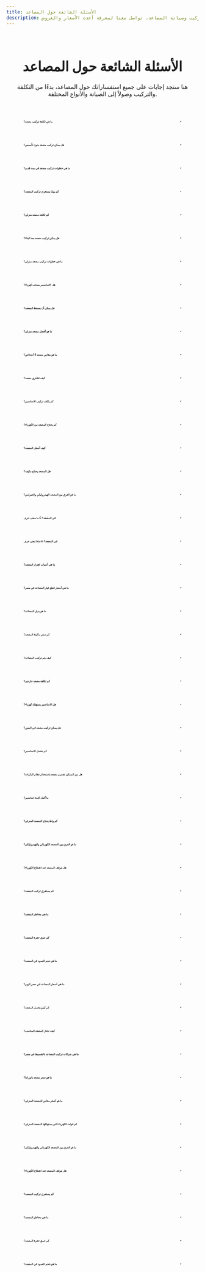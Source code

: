 ```yaml
---
title: الأسئلة الشائعة حول المصاعد
description: إجابات مفصلة لأكثر الأسئلة تكراراً حول تركيب وصيانة المصاعد. تواصل معنا لمعرفة أحدث الأسعار والعروض.
---
```


<style>
/* هذا الجزء هو CSS مخصص لصفحة الـ FAQ فقط 
  يمكنك نقله إلى ملف CSS عام (مثل public/styles.css) 
  إذا أردت تطبيقه على نطاق أوسع.
*/

/* لتوسيط المحتوى بالكامل في هذه الصفحة */
.faq-container {
  max-width: 800px; /* أو أي عرض مناسب */
  margin: 0 auto; /* لتوسيط العنصر */
  padding: 20px;
}

/* لتوسيط عنوان الصفحة */
.faq-header {
  text-align: center;
  margin-bottom: 40px;
}

.faq-header h1 {
  font-size: 2.5em; /* يمكنك تعديل الحجم */
  color: var(--vp-c-text-1); /* استخدام متغيرات VitePress للألوان */
}

.faq-header p {
  color: var(--vp-c-text-2);
  font-size: 1.1em;
}

/* تخصيص مظهر الـ details/summary */
details {
  background-color: var(--vp-c-bg-soft); /* لون خلفية للقسم */
  border-radius: 8px;
  margin-bottom: 15px;
  border: 1px solid var(--vp-c-border);
  box-shadow: var(--vp-shadow-1); /* ظل خفيف */
}

summary {
  font-size: 0.5em;
  font-weight: 500;
  padding: 18px 25px;
  cursor: pointer;
  outline: none;
  display: flex; /* لترتيب النص والسهم */
  justify-content: space-between; /* لتوزيع النص والسهم */
  align-items: center;
  color: var(--vp-c-brand-1); /* لون السؤال */
  border-bottom: 1px solid transparent; /* خط فاصل عند الفتح */
}

details[open] summary {
  border-bottom-color: var(--vp-c-border);
}

summary h2 {
  margin: 0; /* إزالة الهامش الافتراضي للـ h2 داخل summary */
  font-size: 1em; /* جعل حجم h2 مناسبًا للسؤال */
  color: var(--vp-c-brand-1); /* لون السؤال */
  flex-grow: 1; /* للسماح للنص بأن يأخذ المساحة المتاحة */
}

/* لتغيير أيقونة السهم الافتراضية (قد تحتاج لتعديل أكثر لتبدو تماماً كالصورة) */
summary::-webkit-details-marker {
  display: none;
}
summary::marker {
  display: none;
}
summary::after {
  content: 'v'; /* يمكنك استخدام رمز Unicode لسهم أو زائد */
  font-family: 'Font Awesome 5 Free'; /* مثال: إذا كنت تستخدم Font Awesome */
  font-weight: 900;
  margin-left: 10px;
  transition: transform 0.2s ease;
  color: var(--vp-c-text-2);
}

details[open] summary::after {
  transform: rotate(180deg); /* تدوير السهم عند الفتح */
}

details p {
  padding: 15px 25px 20px;
  line-height: 1.7;
  color: var(--vp-c-text-1);
}

details ol, details ul {
  padding: 10px 25px 10px 45px; /* مسافة للترقيم/التنقيط */
  color: var(--vp-c-text-1);
}
details ol li, details ul li {
  margin-bottom: 8px;
}

/* لتنسيق الروابط داخل الإجابات */
details p a {
  color: var(--vp-c-brand-2); /* لون أزرق جذاب للروابط */
  font-weight: bold;
  text-decoration: none;
}
details p a:hover {
  text-decoration: underline;
}

/* تنسيق خاص للرسائل التي تدعو للتواصل */
.contact-message {
  font-weight: bold;
  color: var(--vp-c-brand-1); /* لون العلامة التجارية */
  margin-top: 10px;
  display: block; /* لجعلها في سطر خاص */
}

</style>

<div class="faq-container">
  <div class="faq-header">
    <h1>الأسئلة الشائعة حول المصاعد</h1>
    <p>هنا ستجد إجابات على جميع استفساراتك حول المصاعد، بدءًا من التكلفة والتركيب وصولاً إلى الصيانة والأنواع المختلفة.</p>
  </div>

  <details>
  <summary><h2>ما هي تكلفة تركيب مصعد؟</h2></summary>
    <p>تعتبر تكلفة تركيب المصعد من أهم الأسئلة التي يطرحها العملاء عند التفكير في تركيب مصعد جديد سواء للمنزل أو المباني التجارية. <strong>تتأثر التكلفة بعدة عوامل رئيسية مثل نوع المصعد (كهربائي، هيدروليكي، جيرلس، بانوراما)، سعته وعدد الأشخاص، عدد الوقفات (الطوابق)، والمكونات الإضافية والتشطيبات المطلوبة.</strong></p>
    <p class="contact-message">لمعرفة الأسعار الدقيقة والعروض الخاصة التي تناسب مشروعك واحتياجاتك، <a href="/#final-cta-section">يرجى التواصل مباشرة مع قسم العملاء في الهندسية الواعدة</a>. خبراءنا على استعداد لتقديم استشارة مجانية وعرض سعر مفصل بعد دراسة متطلباتك.</p>
  </details>

  <details>
  <summary><h2>هل يمكن تركيب مصعد بدون تأسيس؟</h2></summary>
    <p>نعم، <strong>يمكن تركيب مصاعد بدون حفرة تأسيس أو غرفة ماكينة</strong> في بعض الحالات، وهي حلول مثالية للمنازل القائمة أو المباني التي لا تسمح بإنشاء أعمال حفر أو بناء جديدة. من أمثلة هذه المصاعد: مصاعد البانوراما الخارجية، بعض أنواع المصاعد الهيدروليكية ذات الكفاءة العالية، والمصاعد المنزلية الصغيرة التي تعمل بتقنيات معينة. هذه المصاعد توفر مرونة كبيرة في التركيب وتقلل من التكاليف الإنشائية. <span class="contact-message">تواصل معنا اليوم لمعرفة ما إذا كان مصعد بدون تأسيس هو الخيار الأمثل لمبناك!</span></p>
  </details>

  <details>
  <summary><h2>ما هي خطوات تركيب مصعد في بيت قديم؟</h2></summary>
    <p>تركيب مصعد في بيت قديم يتطلب تخطيطاً دقيقاً وقد يختلف عن التركيب في مبنى جديد. الخطوات الأساسية تشمل:</p>
    <ol>
      <li><strong>المعاينة الأولية وتقييم الموقع:</strong> تحديد المساحة المتاحة، قوة الأساسات، وتحديد أفضل مكان للمصعد.</li>
      <li><strong>التصميم الهندسي:</strong> إعداد رسومات مفصلة تتناسب مع طبيعة المبنى القديم.</li>
      <li><strong>أعمال التجهيز المدنية:</strong> قد تشمل إنشاء حفرة (إن وجدت المساحة) أو بناء هيكل للمصعد، وأحياناً تعزيز الأساسات.</li>
      <li><strong>تصنيع المكونات:</strong> يتم تصنيع أجزاء المصعد حسب التصميم المعتمد.</li>
      <li><strong>التركيب:</strong> يتم تركيب المسارات، الكابينة، الماكينة، لوحة التحكم، والأبواب.</li>
      <li><strong>التوصيلات الكهربائية والفحص:</strong> توصيل الكهرباء واختبار جميع الأنظمة.</li>
      <li><strong>الترخيص والتسليم:</strong> الحصول على التراخيص اللازمة وتسليم المصعد للعميل بعد التأكد من سلامته وكفاءته.</li>
    </ol>
    <p class="contact-message">نحن في الهندسية الواعدة متخصصون في تركيب المصاعد في المباني القديمة مع الحفاظ على الطابع المعماري وضمان أعلى معايير الأمان.</p>
  </details>

  <details>
  <summary><h2>كم يومًا يستغرق تركيب المصعد؟</h2></summary>
    <p>يختلف الوقت المستغرق لتركيب المصعد بناءً على نوع المصعد، عدد الطوابق، ومدى تعقيد أعمال التجهيز المدنية. <strong>بشكل تقديري، يمكن أن يستغرق تركيب المصعد من أسبوعين إلى 6 أسابيع في المتوسط.</strong></p>
    <ul>
      <li><strong>المصاعد المنزلية البسيطة:</strong> قد تستغرق من أسبوعين إلى 3 أسابيع.</li>
      <li><strong>المصاعد التجارية أو ذات السعة الكبيرة:</strong> قد تصل إلى شهر أو أكثر.</li>
      <li><strong>المصاعد التي تتطلب أعمال إنشائية واسعة:</strong> قد تمتد الفترة لأكثر من ذلك.</li>
    </ul>
    <p class="contact-message">فريقنا يعمل بكفاءة لضمان سرعة الإنجاز دون التنازل عن الجودة والسلامة. تواصل معنا لمعرفة الجدول الزمني لمشروعك.</p>
  </details>

  <details>
  <summary><h2>كم تكلفة مصعد منزلي؟</h2></summary>
    <p>تختلف تكلفة المصعد المنزلي بناءً على عدة عوامل مثل نوع المصعد (كهربائي، هيدروليكي، جيرلس)، عدد الوقفات، سعة المصعد، خامات التشطيبات الداخلية للكابينة، والإضافات الخاصة مثل أبواب بانوراما أو أنظمة الأمان المتقدمة.</p>
    <p class="contact-message">للحصول على تقدير دقيق لتكلفة مصعدك المنزلي الذي يلبي احتياجاتك وميزانيتك، <a href="/#final-cta-section">اتصل بفريق مبيعات الهندسية الواعدة</a>. سنقوم بدراسة متطلباتك وتقديم أفضل الحلول بأسعار تنافسية.</p>
  </details>

  <details>
  <summary><h2>هل يمكن تركيب مصعد بعد البناء؟</h2></summary>
    <p>نعم، <strong>من الممكن جداً تركيب المصعد بعد الانتهاء من أعمال البناء</strong>، سواء في المباني السكنية أو التجارية. تتوفر حلول متعددة لذلك، منها المصاعد الخارجية (البانوراما) التي تُركب خارج المبنى، أو المصاعد الداخلية التي لا تتطلب حفرة أو غرفة ماكينة وتعتمد على هيكل ذاتي. يتطلب ذلك دراسة جيدة للمساحة المتاحة والتصميم المعماري للمبنى لضمان التركيب الآمن والفعال. <span class="contact-message">نحن نقدم حلولاً مبتكرة لتركيب المصاعد في المباني القائمة دون الحاجة لتعديلات إنشائية كبرى.</span></p>
  </details>

  <details>
  <summary><h2>ما هي خطوات تركيب مصعد منزلي؟</h2></summary>
    <p>خطوات تركيب المصعد المنزلي تشمل عادةً:</p>
    <ol>
      <li><strong>التصميم والتخطيط:</strong> اختيار نوع المصعد المناسب للمنزل وتحديد موقعه وأبعاده.</li>
      <li><strong>التجهيزات الإنشائية:</strong> إعداد الحفرة (إن لزم الأمر) وبئر المصعد، وتجهيز التوصيلات الكهربائية.</li>
      <li><strong>توريد المكونات:</strong> وصول الكابينة، الماكينة، القضبان، والأبواب.</li>
      <li><strong>التركيب الميكانيكي:</strong> تثبيت القضبان، الأبواب، وهيكل الكابينة.</li>
      <li><strong>التركيب الكهربائي: بالضبط):</strong> توصيل الدوائر الكهربائية، لوحة التحكم، وأجهزة الأمان.</li>
      <li><strong>الاختبار والضبط:</strong> تشغيل المصعد واختبار جميع وظائفه ومعدات الأمان.</li>
      <li><strong>التسليم والتدريب:</strong> تسليم المصعد للعميل وتقديم شرح عن كيفية الاستخدام والصيانة.</li>
    </ol>
    <p class="contact-message">في الهندسية الواعدة، نتبع هذه الخطوات بدقة لضمان تركيب مصعدك المنزلي بأعلى معايير الجودة والأمان.</p>
  </details>

  <details>
  <summary><h2>هل الاسانسير يسحب كهرباء؟</h2></summary>
    <p>نعم، <strong>المصعد يستهلك الكهرباء للعمل، ولكن معدل الاستهلاك يعتمد على عدة عوامل</strong>. المصاعد الحديثة، خاصة أنواع الجيرلس (Gearless) ومصاعد VVVF (Variable Voltage Variable Frequency)، مصممة لتكون موفرة للطاقة بشكل كبير. الاستهلاك يعتمد على:</p>
    <ul>
      <li>عدد مرات الاستخدام.</li>
      <li>عدد الطوابق.</li>
      <li>سعة المصعد.</li>
      <li>نوع الماكينة والتكنولوجيا المستخدمة (الماكينات الجيرلس أقل استهلاكاً).</li>
    </ul>
    <p>بشكل عام، المصعد لا يستهلك كهرباء بشكل مستمر مثل الأجهزة المنزلية الكبيرة الأخرى، بل يستهلكها فقط أثناء الحركة. <span class="contact-message">نحن نقدم مصاعد موفرة للطاقة لتقليل فاتورة الكهرباء الخاصة بك.</span></p>
  </details>

  <details>
  <summary><h2>هل يمكن أن يسقط المصعد؟</h2></summary>
    <p><strong>احتمالية سقوط المصعد تكاد تكون معدومة في المصاعد الحديثة والصالحة للعمل والتي تخضع للصيانة الدورية.</strong> وذلك لأن المصاعد مصممة بأنظمة أمان متعددة تعمل بشكل مستقل لضمان سلامة الركاب. من هذه الأنظمة:</p>
    <ul>
      <li><strong>حبال الجر المتعددة:</strong> عادةً ما يكون هناك 4-8 حبال، وكل حبل بمفرده قادر على حمل الكابينة.</li>
      <li><strong>فرامل الأمان (Governor):</strong> تعمل هذه الفرامل تلقائياً إذا زادت سرعة المصعد عن الحد المسموح به، فتقوم بإيقاف الكابينة على المسارات.</li>
      <li><strong>مخمدات (Buffers):</strong> وسائد هوائية أو هيدروليكية في قاع البئر لامتصاص أي صدمة في حال سقوط غير متوقع.</li>
      <li><strong>أجهزة تحديد السرعة الزائدة.</strong></li>
      <li><strong>أجهزة قفل الأبواب.</strong></li>
    </ul>
    <p class="contact-message">سلامة عملائنا هي أولويتنا القصوى في الهندسية الواعدة، ولذلك نلتزم بأعلى معايير الأمان والجودة في جميع مصاعدنا.</p>
  </details>

  <details>
  <summary><h2>ما هو أفضل مصعد منزلي؟</h2></summary>
    <p>اختيار أفضل مصعد منزلي يعتمد على احتياجاتك وميزانيتك والمساحة المتاحة. الأنواع الشائعة تشمل:</p>
    <ul>
      <li><strong>المصاعد الهيدروليكية:</strong> غالبًا ما تكون أقل تكلفة في التركيب، ناعمة الحركة، ولا تتطلب غرفة ماكينة علوية. مناسبة للمنازل ذات الارتفاعات المنخفضة.</li>
      <li><strong>المصاعد الكهربائية (الجر):</strong> الأكثر شيوعًا وتنوعًا، وتوفر سرعات أعلى وهي مناسبة للمباني متعددة الطوابق. منها أنواع تحتاج لغرفة ماكينة وأنواع "بدون غرفة ماكينة" (MRL).</li>
      <li><strong>مصاعد الجيرلس (Gearless):</strong> الأحدث والأكثر كفاءة في استهلاك الطاقة، توفر حركة هادئة وسلسة. تعتبر استثمارًا طويل الأجل.</li>
      <li><strong>مصاعد البانوراما:</strong> للمنازل التي ترغب في إضافة لمسة جمالية، وتركب عادةً خارجياً أو في مساحات تسمح بالرؤية الخارجية.</li>
    </ul>
    <p class="contact-message">دع خبراء الهندسية الواعدة يساعدونك في اختيار المصعد المنزلي الأمثل لاحتياجاتك.</p>
  </details>

  <details>
  <summary><h2>ما هو مقاس مصعد 4 أشخاص؟</h2></summary>
    <p>المقاسات القياسية لمصعد 4 أشخاص (حمولة حوالي 300-320 كجم) تختلف قليلاً بين الشركات والموديلات، ولكنها عادةً ما تكون في هذا النطاق:</p>
    <ul>
      <li><strong>أبعاد الكابينة الداخلية:</strong> حوالي 90 سم (عرض) × 110 سم (عمق).</li>
      <li><strong>أبعاد بئر المصعد المطلوبة:</strong> حوالي 150 سم (عرض) × 150 سم (عمق).</li>
    </ul>
    <p>هذه الأبعاد تسمح بحركة مريحة لـ 4 أشخاص بالغين. <span class="contact-message">نحن نوفر مصاعد بمقاسات متعددة لتناسب جميع المساحات والاحتياجات، كما نقدم حلولاً مخصصة لأي متطلبات خاصة.</span></p>
  </details>

  <details>
  <summary><h2>كيف تشتري مصعد؟</h2></summary>
    <p>عملية شراء المصعد تتطلب عدة خطوات لضمان اختيار الأنسب لاحتياجاتك:</p>
    <ol>
      <li><strong>تحديد الاحتياجات:</strong> لمن سيستخدم المصعد؟ (منزل، مكتب، مستشفى)، عدد الطوابق، عدد المستخدمين المتوقع، الميزانية.</li>
      <li><strong>البحث عن الشركات المتخصصة:</strong> ابحث عن شركات ذات سمعة جيدة وخبرة في مجال المصاعد.</li>
      <li><strong>طلب معاينة وعروض أسعار:</strong> اطلب من عدة شركات معاينة لموقع التركيب وتقديم عروض أسعار مفصلة.</li>
      <li><strong>مقارنة العروض:</strong> لا تقارن الأسعار فقط، بل قارن المواصفات، فترة الضمان، خدمات ما بعد البيع، وعقود الصيانة.</li>
      <li><strong>مراجعة العقود:</strong> تأكد من فهم جميع بنود العقد قبل التوقيع.</li>
      <li><strong>التركيب والاختبار:</strong> الإشراف على عملية التركيب والتأكد من الاختبارات النهائية.</li>
      <li><strong>خدمة ما بعد البيع:</strong> التأكد من توفر الصيانة الدورية وقطع الغيار.</li>
    </ol>
    <p class="contact-message">الهندسية الواعدة تقدم لك استشارات شاملة وتساعدك في كل خطوة من خطوات شراء المصعد.</p>
  </details>

  <details>
  <summary><h2>كم يكلف تركيب الاسانسير؟</h2></summary>
    <p>تكلفة تركيب الاسانسير هي نفسها تكلفة تركيب المصعد، وتتوقف على عدة عوامل مثل نوع المصعد، حمولته، عدد الطوابق التي سيخدمها، وكذلك نوع التشطيبات الداخلية والإضافات الخاصة بأنظمة الأمان.</p>
    <p class="contact-message">لتلقي عرض سعر مفصل ومخصص يناسب مشروعك، <a href="/#final-cta-section">ندعوك للتواصل مع فريق المبيعات في الهندسية الواعدة</a>. سنقدم لك أفضل الحلول بأفضل الأسعار المتاحة في السوق المصري.</p>
  </details>

  <details>
  <summary><h2>كم يحتاج المصعد من الكهرباء؟</h2></summary>
    <p>يختلف استهلاك الكهرباء بناءً على نوع المصعد وقدرة المحرك والاستخدام. <strong>عادةً ما يتراوح استهلاك المصعد المنزلي بين 1.5 كيلووات إلى 5 كيلووات أثناء الحركة</strong>، بينما المصاعد التجارية الكبيرة تستهلك طاقة أكبر. المصاعد الحديثة الموفرة للطاقة تقلل من هذا الاستهلاك بشكل ملحوظ. <span class="contact-message">جميع مصاعدنا مصممة بكفاءة عالية في استهلاك الطاقة لتقليل نفقات التشغيل الخاصة بك.</span></p>
  </details>

  <details>
  <summary><h2>كيف أشغل المصعد؟</h2></summary>
    <p>تشغيل المصعد بسيط جداً:</p>
    <ol>
      <li><strong>لطلب المصعد:</strong> اضغط على الزر الصاعد (عادةً سهم لأعلى) إذا كنت تريد الصعود، أو الزر الهابط (سهم لأسفل) إذا كنت تريد النزول.</li>
      <li><strong>داخل المصعد:</strong> بمجرد دخول الكابينة، اضغط على رقم الطابق الذي ترغب في الذهاب إليه.</li>
      <li><strong>أزرار أخرى:</strong> قد توجد أزرار لفتح وإغلاق الأبواب، زر إنذار للطوارئ (جرس)، وزر للإيقاف المؤقت (في بعض المصاعد).</li>
    </ol>
    <p class="contact-message">فريقنا يقدم إرشادات كاملة حول تشغيل المصعد بعد التركيب لضمان سهولة الاستخدام والأمان.</p>
  </details>

  <details>
  <summary><h2>هل المصعد يحتاج مكيف؟</h2></summary>
    <p><strong>ليس كل المصاعد تحتاج إلى تكييف هواء، ولكن يمكن تركيبه كخيار إضافي</strong> خاصة في الأماكن ذات المناخ الحار أو في المصاعد البانورامية المعرضة للشمس المباشرة، أو في المصاعد التجارية التي تشهد استخداماً كثيفاً. تكييف هواء المصعد يوفر راحة أكبر للمستخدمين ويساعد في الحفاظ على درجة حرارة مناسبة داخل الكابينة. <span class="contact-message">تواصل معنا لمناقشة خيارات تكييف المصعد التي نوفرها.</span></p>
  </details>

  <details>
  <summary><h2>ما هو الفرق بين المصعد الهيدروليكي والجيرلس؟</h2></summary>
    <p>الفرق الأساسي يكمن في آلية التشغيل:</p>
    <ul>
      <li><strong>المصعد الهيدروليكي:</strong>
        <ul>
          <li>يعمل بضغط الزيت عبر مضخة ومكبس لرفع وخفض الكابينة.</li>
          <li>لا يحتاج لغرفة ماكينة علوية، وغالباً ما تكون غرفة الماكينة بجوار بئر المصعد.</li>
          <li>مناسب للأحمال الثقيلة والسرعات المنخفضة، وعدد الطوابق القليل.</li>
          <li>أقل كفاءة في استهلاك الطاقة مقارنة بالجيرلس.</li>
        </ul>
      </li>
      <li><strong>المصعد الجيرلس (Gearless - بدون تروس):</strong>
        <ul>
          <li>يعمل بمحرك متصل مباشرة بحبال الجر بدون الحاجة لتروس.</li>
          <li>يتميز بالهدوء، السلاسة في الحركة، وكفاءة عالية في استهلاك الطاقة.</li>
          <li>يمكن أن يكون بدون غرفة ماكينة (MRL) حيث يتم تركيب المحرك داخل البئر نفسه.</li>
          <li>مناسب لجميع الارتفاعات والسرعات العالية والأحمال المختلفة.</li>
          <li>تكلفته الأولية أعلى من الهيدروليكي والكهربائي التقليدي.</li>
        </ul>
      </li>
    </ul>
    <p class="contact-message">فريق الهندسية الواعدة يمكنه مساعدتك في اختيار النوع الأنسب لاحتياجات مشروعك.</p>
  </details>

  <details>
  <summary><h2>ما معنى حرف C في المصعد؟</h2></summary>
    <p>في لوحات التحكم ببعض المصاعد، <strong>يشير الحرف 'C' غالباً إلى "Close" أو "Cancel"</strong>.
    <br>
    * إذا كان بجوار زر فتح/إغلاق الأبواب، فإنه يعني <strong>"إغلاق الأبواب" (Close Door)</strong> بسرعة.
    * في بعض الأنظمة، قد يشير إلى <strong>"إلغاء الأمر" (Cancel)</strong> إذا كنت قد ضغطت على طابق خاطئ وتريد إلغاء الطلب قبل وصول المصعد إليه.
    <br>
    تختلف الوظيفة الدقيقة قليلاً باختلاف الشركة المصنعة للمصعد.</p>
  </details>

  <details>
  <summary><h2>ماذا يعني حرف m في المصعد؟</h2></summary>
    <p>عادةً ما <strong>يشير الحرف 'M' في المصاعد إلى "Main Floor" أو "Ground Floor"</strong>، أي الطابق الرئيسي أو الأرضي في المبنى. قد تجده أيضاً على شكل "G" في بعض البلدان. وهو الطابق الذي غالباً ما يكون مدخل المبنى الرئيسي.</p>
  </details>

  <details>
  <summary><h2>ما هي أسباب اهتزاز المصعد؟</h2></summary>
    <p>اهتزاز المصعد قد يكون له عدة أسباب، تتراوح بين المشاكل البسيطة إلى الأكثر جدية. من الأسباب الشائعة:</p>
    <ul>
      <li><strong>عدم توازن الكابينة:</strong> توزيع غير متساوٍ للوزن داخل الكابينة.</li>
      <li><strong>مشاكل في المسارات (Rails):</strong> انحراف، تآكل، أو عدم استواء في قضبان التوجيه التي تتحرك عليها الكابينة.</li>
      <li><strong>تلف الرولمان بلي (Bearings) في المحرك أو البكرات.</strong></li>
      <li><strong>مشاكل في نظام التعليق (الحبال):</strong> تآكل أو شد غير متساوي للحبال.</li>
      <li><strong>مشاكل في نظام الكبح (الفرامل).</strong></li>
      <li><strong>تآكل أو تلف في أحذية التوجيه (Guide Shoes) للكابينة.</strong></li>
      <li><strong>مشاكل في نظام التحكم:</strong> ضبط غير صحيح لسرعة المصعد.</li>
    </ul>
    <p class="contact-message">في حالة الشعور باهتزاز غير طبيعي، يجب إبلاغ شركة الصيانة فوراً. نحن في الهندسية الواعدة نقدم خدمات صيانة دورية لضمان عمل المصاعد بسلاسة وأمان.</p>
  </details>

  <details>
  <summary><h2>ما هي أسعار قطع غيار المصاعد في مصر؟</h2></summary>
    <p>تتفاوت أسعار قطع غيار المصاعد في مصر بشكل كبير بناءً على:</p>
    <ul>
      <li><strong>نوع القطعة:</strong> محركات، لوحات تحكم، أبواب، كابلات، بكرات، أزرار، حساسات، إلخ.</li>
      <li><strong>الشركة المصنعة:</strong> قطع الغيار الأصلية من الشركات العالمية الكبرى تكون أغلى.</li>
      <li><strong>توافر القطعة:</strong> القطع النادرة أو التي تحتاج استيراد قد تكون تكلفتها أعلى.</li>
      <li><strong>سعر صرف العملات الأجنبية.</strong></li>
      <li><strong>المورد:</strong> اختلاف الأسعار بين تجار الجملة والتجزئة.</li>
    </ul>
    <p class="contact-message">الهندسية الواعدة توفر مجموعة واسعة من قطع الغيار الأصلية لجميع أنواع المصاعد. <a href="/#final-cta-section">تواصل معنا الآن للاستفسار عن أسعار قطع الغيار المحددة واطلب عرض سعر.</a></p>
  </details>

  <details>
  <summary><h2>ما هو بديل المصاعد؟</h2></summary>
    <p>بدائل المصاعد تستخدم عادةً في الأماكن التي لا يمكن فيها تركيب مصعد تقليدي أو لمتطلبات خاصة:</p>
    <ul>
      <li><strong>السلالم المتحركة (Escalators):</strong> شائعة في المراكز التجارية ومحطات المترو للحركة المستمرة.</li>
      <li><strong>المشايات الكهربائية (Moving Walkways):</strong> تستخدم لنقل الأشخاص أفقياً أو بمنحدرات خفيفة.</li>
      <li><strong>مصاعد الكراسي المتحركة (Stair Lifts):</strong> للأشخاص ذوي الاحتياجات الخاصة على الدرج.</li>
      <li><strong>مصاعد المنصات (Platform Lifts):</strong> للمستخدمين الكراسي المتحركة لنقلهم بين طابقين أو ثلاثة.</li>
      <li><strong>مصاعد السلالم (Dumbwaiters):</strong> لنقل البضائع أو الطعام وليس الأشخاص.</li>
    </ul>
    <p class="contact-message">يمكننا مساعدتك في تحديد البديل الأنسب إذا كانت متطلبات موقعك لا تسمح بتركيب مصعد تقليدي.</p>
  </details>

  <details>
  <summary><h2>كم سعر ماكينة المصعد؟</h2></summary>
    <p>سعر ماكينة المصعد يختلف بشكل كبير بناءً على نوعها (جر، هيدروليكية، جيرلس)، قدرتها، والشركة المصنعة (محلية أم عالمية). </p>
    <p class="contact-message">للحصول على أحدث أسعار ماكينات المصاعد التي نقدمها، <a href="/#final-cta-section">يرجى التواصل مع قسم المبيعات لدينا في الهندسية الواعدة</a>. سنقدم لك تفاصيل كاملة حول الأنواع المتاحة وأسعارها.</p>
  </details>

  <details>
  <summary><h2>كيف يتم تركيب المصاعد؟</h2></summary>
    <p>عملية تركيب المصاعد معقدة وتتم على عدة مراحل بواسطة فنيين متخصصين، وتشمل:</p>
    <ol>
      <li><strong>تجهيز البئر:</strong> التأكد من أبعاد البئر والحفرة ومطابقتها للمواصفات.</li>
      <li><strong>تركيب المسارات (Rails):</strong> تثبيت القضبان التي تتحرك عليها الكابينة والثقل الموازن.</li>
      <li><strong>تركيب الماكينة ومعدات الجر:</strong> وضع الماكينة (سواء في غرفة ماكينة أو داخل البئر للمصاعد MRL).</li>
      <li><strong>تركيب الكابينة والثقل الموازن:</strong> تجميع وتركيب الكابينة وتوصيلها بالحبال أو النظام الهيدروليكي.</li>
      <li><strong>تركيب الأبواب:</strong> أبواب الطوابق وأبواب الكابينة.</li>
      <li><strong>التركيبات الكهربائية وأنظمة التحكم:</strong> توصيل الأسلاك، لوحة التحكم، وأجهزة الأمان.</li>
      <li><strong>الاختبارات والضبط:</strong> إجراء سلسلة من الاختبارات لضمان التشغيل السليم والآمن للمصعد.</li>
    </ol>
    <p class="contact-message">فريقنا في الهندسية الواعدة مدرب على أعلى مستوى لضمان تركيب مصعدك باحترافية ودقة.</p>
  </details>

  <details>
  <summary><h2>كم تكلفة مصعد خارجي؟</h2></summary>
    <p>تكلفة المصعد الخارجي (البانورامي أو المصمم للتركيب خارجياً) تكون عادةً أعلى من المصاعد الداخلية، وذلك بسبب التصميم الخاص، المواد المستخدمة (غالباً زجاج خاص ومعدن مقاوم للعوامل الجوية)، بالإضافة إلى تعقيد التركيب الذي قد يتطلب هيكلاً معدنياً إضافياً.</p>
    <p class="contact-message">للحصول على عرض سعر دقيق لمصعد خارجي يلبي تطلعاتك الجمالية والوظيفية، <a href="/#final-cta-section">يرجى التواصل مع فريق المبيعات في الهندسية الواعدة</a>. سنقدم لك الحلول المناسبة لمشروعك.</p>
  </details>

  <details>
  <summary><h2>هل الاسانسير يستهلك كهرباء؟</h2></summary>
    <p>نعم، الأسنسير يستهلك كهرباء، ولكنه لا يستهلكها بشكل مستمر. الاستهلاك يحدث بشكل أساسي عند حركة المصعد لأعلى أو أسفل. تعتمد كمية الكهرباء المستهلكة على عوامل مثل حجم المصعد، سرعته، عدد الرحلات اليومية، ونوع المحرك. المصاعد الحديثة تتميز بكفاءة عالية في استهلاك الطاقة.</p>
  </details>

  <details>
  <summary><h2>هل يمكن تركيب مصعد في المنور؟</h2></summary>
    <p>نعم، <strong>يمكن تركيب مصعد في المنور (Skywell / Lightwell)</strong>، وهذا حل شائع جداً لاستغلال المساحات الرأسية في المباني القائمة. يتطلب ذلك دراسة جيدة للمنور للتأكد من أبعاده ومدى مناسبته، بالإضافة إلى التأكد من عدم تأثير ذلك على الإضاءة الطبيعية أو التهوية للمنازل المجاورة. غالباً ما تكون المصاعد البانورامية الزجاجية خياراً جذاباً في هذه الحالة للحفاظ على الإضاءة. <span class="contact-message">نحن نقدم حلولاً تصميمية مبتكرة لتركيب المصاعد في المناور بما يتناسب مع المعايير الجمالية والفنية.</span></p>
  </details>

  <details>
  <summary><h2>كم يتحمل الاسانسير؟</h2></summary>
    <p>تختلف سعة تحمل المصعد (أو الحمولة القصوى) بشكل كبير بناءً على تصميمه ونوعه. يتم تحديد السعة بالكيلوجرام وعدد الأشخاص. فمثلاً:</p>
    <ul>
      <li>مصعد منزلي صغير: 200-300 كجم (2-4 أشخاص).</li>
      <li>مصعد سكني متوسط: 450-630 كجم (6-8 أشخاص).</li>
      <li>مصعد تجاري كبير: 1000 كجم فأكثر (13 شخصاً فأكثر).</li>
    </ul>
    <p class="contact-message">يجب دائماً الالتزام بالحمولة القصوى المحددة على لوحة البيانات داخل المصعد لضمان السلامة. الهندسية الواعدة توفر مصاعد بسعات مختلفة لتناسب جميع الاستخدامات.</p>
  </details>

  <details>
  <summary><h2>هل من الممكن تصميم مصعد باستخدام نظام البكرات؟</h2></summary>
    <p>نعم، <strong>نظام البكرات (Sheaves/Pulleys) هو جزء أساسي ومكون حيوي في تصميم وتشغيل معظم المصاعد الكهربائية (Traction Elevators)</strong>. فالبكرات هي التي تسمح لحبال الجر بالتحرك ورفع وخفض الكابينة والثقل الموازن. لا يمكن تصميم المصعد الكهربائي دون الاعتماد على نظام البكرات والمحرك الذي يديرها.</p>
  </details>

  <details>
  <summary><h2>ما أصل كلمة اسانسير؟</h2></summary>
    <p>كلمة "أسانسير" (Ascenseur) هي كلمة فرنسية الأصل. تعني حرفياً "مصعد" أو "آلة الرفع". دخلت الكلمة إلى اللغة العربية والعامية المصرية والعديد من اللغات الأخرى بسبب الانتشار المبكر للمصاعد من فرنسا في بداية القرن العشرين.</p>
  </details>

  <details>
  <summary><h2>كم واط يحتاج المصعد المنزلي؟</h2></summary>
    <p>استهلاك المصعد المنزلي للطاقة يُقاس عادةً بالكيلووات (kW) وليس بالواط (Watt) بشكل مباشر، لأن الواط وحدة صغيرة جداً لقياس استهلاك الأجهزة الكبيرة. <strong>يتراوح متوسط استهلاك الطاقة لمصعد منزلي أثناء الحركة بين 1500 واط (1.5 كيلووات) إلى 5000 واط (5 كيلووات)</strong>. هذا الرقم يعتمد على سعة المصعد، سرعته، ونوع المحرك.</p>
  </details>

  <details>
  <summary><h2>ما هو الفرق بين المصعد الكهربائي والهيدروليكي؟</h2></summary>
    <p>الفرق الأساسي يكمن في آلية الرفع:</p>
    <ul>
      <li><strong>المصعد الكهربائي (Traction Elevator):</strong>
        <ul>
          <li>يعتمد على حبال جر تدور حول بكرة (ماكينة) لرفع وخفض الكابينة والثقل الموازن.</li>
          <li>مناسب للمباني الشاهقة والسرعات العالية.</li>
          <li>أكثر كفاءة في استهلاك الطاقة للمباني العالية.</li>
          <li>قد يحتاج لغرفة ماكينة علوية أو نظام بدون غرفة ماكينة (MRL).</li>
        </ul>
      </li>
      <li><strong>المصعد الهيدروليكي (Hydraulic Elevator):</strong>
        <ul>
          <li>يعمل بضغط الزيت الذي يدفعه مكبس لرفع الكابينة.</li>
          <li>مناسب للمباني منخفضة الارتفاع (2-5 طوابق) والأحمال الثقيلة.</li>
          <li>لا يحتاج لغرفة ماكينة علوية، وغالباً ما تكون الماكينة في غرفة جانبية.</li>
          <li>أقل كفاءة في استهلاك الطاقة من الكهربائي في الارتفاعات العالية، ولكن تكلفته الأولية قد تكون أقل.</li>
        </ul>
      </li>
    </ul>
    <p class="contact-message">نحن نقدم كلا النوعين ونساعدك في اختيار الأنسب لمشروعك.</p>
  </details>

  <details>
  <summary><h2>هل يتوقف المصعد عند انقطاع الكهرباء؟</h2></summary>
    <p><strong>المصاعد الحديثة لا تتوقف بشكل مفاجئ أو خطير عند انقطاع الكهرباء.</strong> معظم المصاعد مزودة بأنظمة طوارئ (بطاريات أو وحدات UPS) تسمح لها بالعمل لفترة قصيرة جداً أو النزول إلى أقرب طابق وفتح الأبواب للسماح للركاب بالخروج بأمان. بعد ذلك يتوقف المصعد عن العمل لحين عودة التيار الكهربائي. المصاعد المتقدمة قد تحتوي على نظام إنقاذ ذاتي (ARD) يقوم بإنزال المصعد تلقائياً.</p>
  </details>

  <details>
  <summary><h2>كم يستغرق تركيب المصعد؟</h2></summary>
    <p>يتراوح الوقت المستغرق لتركيب المصعد عادةً من <strong>أسبوعين إلى 6 أسابيع</strong>، اعتماداً على نوع المصعد، عدد الطوابق، ومدى تعقيد الأعمال المدنية المطلوبة. المصاعد المنزلية الصغيرة قد تستغرق وقتاً أقل، بينما المصاعد الكبيرة للمباني التجارية أو التي تتطلب تعديلات إنشائية تستغرق وقتاً أطول.</p>
  </details>

  <details>
  <summary><h2>ما هي مخاطر المصعد؟</h2></summary>
    <p>المصاعد آمنة جداً بفضل أنظمة الأمان المتعددة، ولكن مثل أي آلة، قد تحدث بعض المخاطر النادرة في حالة الإهمال في الصيانة أو سوء الاستخدام. المخاطر المحتملة تشمل:</p>
    <ul>
      <li><strong>التعطل داخل المصعد:</strong> يحدث بسبب انقطاع التيار الكهربائي أو عطل فني. يتم التعامل معه بأنظمة الطوارئ.</li>
      <li><strong>التحرك غير المتوقع:</strong> نادر جداً في المصاعد المعتمدة بفضل فرامل الأمان.</li>
      <li><strong>الأعطال الكهربائية:</strong> نتيجة ماس كهربائي أو مشاكل في الدائرة.</li>
      <li><strong>التحميل الزائد:</strong> يؤدي إلى توقف المصعد أو زيادة الإجهاد على المكونات.</li>
      <li><strong>مشاكل الأبواب:</strong> قد لا تغلق بشكل صحيح أو تعلق.</li>
    </ul>
    <p class="contact-message">الصيانة الدورية والالتزام بتعليمات الاستخدام يقللان بشكل كبير من هذه المخاطر. نحن في الهندسية الواعدة نضمن أعلى مستويات الأمان في مصاعدنا من خلال الالتزام بأحدث المعايير العالمية.</p>
  </details>

  <details>
  <summary><h2>كم عمق حفرة المصعد؟</h2></summary>
    <p>عمق حفرة المصعد (Pit Depth) هي المسافة من مستوى الطابق الأرضي إلى قاع بئر المصعد. <strong>تختلف الأبعاد القياسية بناءً على نوع المصعد وسرعته، ولكنها تتراوح عادةً بين 120 سم إلى 180 سم للمصاعد القياسية.</strong> المصاعد ذات السرعات العالية تتطلب حفرة أعمق لضمان مسافة أمان كافية للمخمدات. المصاعد الهيدروليكية قد تتطلب حفرة أقل عمقاً أو لا تتطلبها في بعض الأنواع.</p>
  </details>

  <details>
  <summary><h2>ما هو حجم العمود في المصعد؟</h2></summary>
    <p>مصطلح "حجم العمود" قد يشير إلى "أبعاد بئر المصعد" (Elevator Shaft Dimensions) أو "حجم المساحة الكلية للمصعد". <strong>أبعاد بئر المصعد تحدد المساحة المتاحة لتركيب الكابينة والمكونات الأخرى</strong>. تعتمد هذه الأبعاد على سعة المصعد، ونوعه، وتصميمه.</p>
    <ul>
      <li>لمصعد 4 أشخاص، أبعاد البئر قد تكون حوالي 150 سم عرض × 150 سم عمق.</li>
      <li>المصاعد الأكبر أو التي تحتوي على ثقل موازن جانبي تحتاج لأبعاد أكبر.</li>
    </ul>
    <p class="contact-message">فريقنا الهندسي يمكنه معاينة موقعك وتقديم الأبعاد الدقيقة المطلوبة لتركيب مصعدك.</p>
  </details>

  <details>
  <summary><h2>ما هي أسعار المصاعد في مصر اليوم؟</h2></summary>
    <p>أسعار المصاعد في مصر تتغير باستمرار بسبب عوامل اقتصادية (مثل سعر الصرف، أسعار المواد الخام العالمية) وتجارية (مثل العرض والطلب، المنافسة). لا يمكن تحديد سعر ثابت اليوم، حيث أن كل مشروع له متطلباته الخاصة التي تؤثر على التكلفة الإجمالية.</p>
    <p class="contact-message">للحصول على أحدث الأسعار وعروضنا التنافسية التي تناسب مشروعك، <a href="/#final-cta-section">ندعوك للتواصل مع فريق المبيعات في الهندسية الواعدة</a>. سنقدم لك استشارة مجانية وعرض سعر مفصل يناسب ميزانيتك.</p>
  </details>

  <details>
  <summary><h2>كم كيلو يتحمل المصعد؟</h2></summary>
    <p>حمولة المصعد تُقاس بالكيلوجرام (kg) وهي القدرة القصوى للوزن الذي يمكن للمصعد حمله بأمان. يتم تحديد هذه الحمولة عند تصميم المصعد وتُعرض على لوحة داخل الكابينة. الأنواع الشائعة من المصاعد تتحمل:</p>
    <ul>
      <li>مصاعد المنازل الصغيرة: 200 كجم (حوالي 2-3 أشخاص).</li>
      <li>مصاعد سكنية متوسطة: 320 كجم (4 أشخاص)، 450 كجم (6 أشخاص)، 630 كجم (8 أشخاص).</li>
      <li>مصاعد المستشفيات والبضائع: قد تصل إلى 1000 كجم أو أكثر.</li>
    </ul>
    <p class="contact-message">تجاوز هذه الحمولة يعرض المصعد للخطر وقد يؤدي إلى توقفه. الهندسية الواعدة توفر مصاعد بسعات مختلفة لتناسب جميع الاستخدامات والمتطلبات.</p>
  </details>

  <details>
  <summary><h2>كيف تختار المصعد المناسب؟</h2></summary>
    <p>لاختيار المصعد المناسب، يجب مراعاة النقاط التالية:</p>
    <ol>
      <li><strong>الاستخدام (المنزل، المكتب، المستشفى):</strong> يحدد نوع المصعد وسعته.</li>
      <li><strong>عدد الطوابق:</strong> يؤثر على نوع الماكينة والسرعة المطلوبة.</li>
      <li><strong>المساحة المتاحة:</strong> لتحديد أبعاد البئر والكابينة.</li>
      <li><strong>الميزانية:</strong> عامل أساسي في اختيار النوع والتشطيبات.</li>
      <li><strong>التصميم الجمالي:</strong> إذا كان المظهر جزءاً مهماً (مثلاً مصعد بانوراما).</li>
      <li><strong>متطلبات الصيانة وقطع الغيار:</strong> سهولة توفرها.</li>
      <li><strong>خدمات ما بعد البيع:</strong> من الشركة الموردة.</li>
    </ol>
    <p class="contact-message">استشر مهندسونا المتخصصون في الهندسية الواعدة لتقديم أفضل النصائح ومساعدتك في اتخاذ القرار الأمثل.</p>
  </details>

  <details>
  <summary><h2>ما هي شركات تركيب المصاعد بالتقسيط في مصر؟</h2></summary>
    <p>توجد العديد من شركات تركيب المصاعد في مصر التي تقدم خيارات تقسيط لتسهيل عملية الشراء على العملاء، خاصة للمشاريع الكبيرة أو العملاء الأفراد. هذه الشركات قد تتعاون مع بنوك أو شركات تمويل، أو تقدم أنظمة تقسيط مباشرة.</p>
    <p class="contact-message">في الهندسية الواعدة، نسعى لتوفير حلول دفع مرنة تناسب عملائنا. <a href="/#final-cta-section">تواصل مع فريق المبيعات لدينا للاستفسار عن خيارات التقسيط المتاحة لدينا</a> والتي يمكن أن تساعدك في تحقيق مشروعك.</p>
  </details>

  <details>
  <summary><h2>ما هو سعر مصعد بانوراما؟</h2></summary>
    <p>مصعد البانوراما يتميز بتصميمه الزجاجي الجذاب الذي يوفر رؤية خارجية. سعره عادةً ما يكون أعلى من المصاعد التقليدية بسبب:</p>
    <ul>
      <li><strong>المواد المستخدمة:</strong> زجاج خاص عالي الجودة ومقاوم للصدمات والعوامل الجوية.</li>
      <li><strong>التصميم الفريد:</strong> يتطلب دقة ومهارة أعلى في التركيب.</li>
      <li><strong>المكونات الإضافية:</strong> قد يشمل إضاءة خاصة، وتكييف هواء.</li>
    </ul>
    <p class="contact-message">للحصول على عرض سعر دقيق لمصعد بانورامي يلبي تطلعاتك الجمالية والوظيفية، <a href="/#final-cta-section">يرجى التواصل مع فريق المبيعات في الهندسية الواعدة</a>. سنقدم لك أفضل التصميمات والحلول المتاحة.</p>
  </details>

  <details>
  <summary><h2>ما هو أصغر مقاس للمصعد المنزلي؟</h2></summary>
    <p>أصغر مقاس للمصعد المنزلي مصمم ليتناسب مع المساحات الضيقة جداً، ويخدم عادةً شخص واحد أو شخصين (أو كرسي متحرك). <strong>يمكن أن تبدأ أبعاد الكابينة الداخلية من حوالي 60 سم عرض × 80 سم عمق، بينما قد يكون بئر المصعد المطلوب حوالي 100 سم عرض × 100 سم عمق.</strong> هذه المصاعد غالباً ما تكون هيدروليكية أو ذات نظام لولبي (Screw-driven) ولا تتطلب حفرة عميقة أو غرفة ماكينة.</p>
    <p class="contact-message">الهندسية الواعدة توفر حلولاً للمصاعد المنزلية ذات المساحات المحدودة، اتصل بنا لمناقشة الخيارات المتاحة.</p>
  </details>

  <details>
  <summary><h2>كم فولت الكهرباء التي يستهلكها المصعد المنزلي؟</h2></summary>
    <p>المصاعد المنزلية في مصر تعمل عادةً على <strong>مصدر طاقة ثلاثي الأوجه (3 Phase) بجهد 380 فولت</strong> لضمان الكفاءة والقوة. بعض المصاعد المنزلية الصغيرة جداً قد تعمل على تيار أحادي الوجه (Single Phase) بجهد 220 فولت، لكن هذا أقل شيوعاً للمصاعد التقليدية. الاستهلاك الفعلي (بالكيلووات) هو الأهم لتحديد تأثير المصعد على فاتورة الكهرباء.</p>
  </details>

  <details>
  <summary><h2>ما هو الفرق بين المصعد الكهربائي والهيدروليكي؟</h2></summary>
    <p>الفرق الأساسي يكمن في آلية الرفع:</p>
    <ul>
      <li><strong>المصعد الكهربائي (Traction Elevator):</strong>
        <ul>
          <li>يعتمد على حبال جر تدور حول بكرة (ماكينة) لرفع وخفض الكابينة والثقل الموازن.</li>
          <li>مناسب للمباني الشاهقة والسرعات العالية.</li>
          <li>أكثر كفاءة في استهلاك الطاقة للمباني العالية.</li>
          <li>قد يحتاج لغرفة ماكينة علوية أو نظام بدون غرفة ماكينة (MRL).</li>
        </ul>
      </li>
      <li><strong>المصعد الهيدروليكي (Hydraulic Elevator):</strong>
        <ul>
          <li>يعمل بضغط الزيت الذي يدفعه مكبس لرفع الكابينة.</li>
          <li>مناسب للمباني منخفضة الارتفاع (2-5 طوابق) والأحمال الثقيلة.</li>
          <li>لا يحتاج لغرفة ماكينة علوية، وغالباً ما تكون الماكينة في غرفة جانبية.</li>
          <li>أقل كفاءة في استهلاك الطاقة من الكهربائي في الارتفاعات العالية، ولكن تكلفته الأولية قد تكون أقل.</li>
        </ul>
      </li>
    </ul>
    <p class="contact-message">نحن نقدم كلا النوعين ونساعدك في اختيار الأنسب لمشروعك.</p>
  </details>

  <details>
  <summary><h2>هل يتوقف المصعد عند انقطاع الكهرباء؟</h2></summary>
    <p><strong>المصاعد الحديثة لا تتوقف بشكل مفاجئ أو خطير عند انقطاع الكهرباء.</strong> معظم المصاعد مزودة بأنظمة طوارئ (بطاريات أو وحدات UPS) تسمح لها بالعمل لفترة قصيرة جداً أو النزول إلى أقرب طابق وفتح الأبواب للسماح للركاب بالخروج بأمان. بعد ذلك يتوقف المصعد عن العمل لحين عودة التيار الكهربائي. المصاعد المتقدمة قد تحتوي على نظام إنقاذ ذاتي (ARD) يقوم بإنزال المصعد تلقائياً.</p>
  </details>

  <details>
  <summary><h2>كم يستغرق تركيب المصعد؟</h2></summary>
    <p>يتراوح الوقت المستغرق لتركيب المصعد عادةً من <strong>أسبوعين إلى 6 أسابيع</strong>، اعتماداً على نوع المصعد، عدد الطوابق، ومدى تعقيد الأعمال المدنية المطلوبة. المصاعد المنزلية الصغيرة قد تستغرق وقتاً أقل، بينما المصاعد الكبيرة للمباني التجارية أو التي تتطلب تعديلات إنشائية تستغرق وقتاً أطول.</p>
  </details>

  <details>
  <summary><h2>ما هي مخاطر المصعد؟</h2></summary>
    <p>المصاعد آمنة جداً بفضل أنظمة الأمان المتعددة، ولكن مثل أي آلة، قد تحدث بعض المخاطر النادرة في حالة الإهمال في الصيانة أو سوء الاستخدام. المخاطر المحتملة تشمل:</p>
    <ul>
      <li><strong>التعطل داخل المصعد:</strong> يحدث بسبب انقطاع التيار الكهربائي أو عطل فني. يتم التعامل معه بأنظمة الطوارئ.</li>
      <li><strong>التحرك غير المتوقع:</strong> نادر جداً في المصاعد المعتمدة بفضل فرامل الأمان.</li>
      <li><strong>الأعطال الكهربائية:</strong> نتيجة ماس كهربائي أو مشاكل في الدائرة.</li>
      <li><strong>التحميل الزائد:</strong> يؤدي إلى توقف المصعد أو زيادة الإجهاد على المكونات.</li>
      <li><strong>مشاكل الأبواب:</strong> قد لا تغلق بشكل صحيح أو تعلق.</li>
    </ul>
    <p class="contact-message">الصيانة الدورية والالتزام بتعليمات الاستخدام يقللان بشكل كبير من هذه المخاطر. نحن في الهندسية الواعدة نضمن أعلى مستويات الأمان في مصاعدنا من خلال الالتزام بأحدث المعايير العالمية.</p>
  </details>

  <details>
  <summary><h2>كم عمق حفرة المصعد؟</h2></summary>
    <p>عمق حفرة المصعد (Pit Depth) هي المسافة من مستوى الطابق الأرضي إلى قاع بئر المصعد. <strong>تختلف الأبعاد القياسية بناءً على نوع المصعد وسرعته، ولكنها تتراوح عادةً بين 120 سم إلى 180 سم للمصاعد القياسية.</strong> المصاعد ذات السرعات العالية تتطلب حفرة أعمق لضمان مسافة أمان كافية للمخمدات. المصاعد الهيدروليكية قد تتطلب حفرة أقل عمقاً أو لا تتطلبها في بعض الأنواع.</p>
  </details>

  <details>
  <summary><h2>ما هو حجم العمود في المصعد؟</h2></summary>
    <p>مصطلح "حجم العمود" قد يشير إلى "أبعاد بئر المصعد" (Elevator Shaft Dimensions) أو "حجم المساحة الكلية للمصعد". <strong>أبعاد بئر المصعد تحدد المساحة المتاحة لتركيب الكابينة والمكونات الأخرى</strong>. تعتمد هذه الأبعاد على سعة المصعد، ونوعه، وتصميمه.</p>
    <ul>
      <li>لمصعد 4 أشخاص، أبعاد البئر قد تكون حوالي 150 سم عرض × 150 سم عمق.</li>
      <li>المصاعد الأكبر أو التي تحتوي على ثقل موازن جانبي تحتاج لأبعاد أكبر.</li>
    </ul>
    <p class="contact-message">فريقنا الهندسي يمكنه معاينة موقعك وتقديم الأبعاد الدقيقة المطلوبة لتركيب مصعدك.</p>
  </details>
</div>